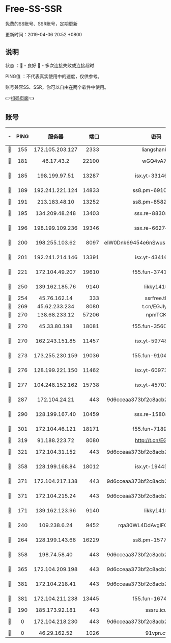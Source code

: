 # Free-SS-SSR

免费的SS账号、SSR账号，定期更新

更新时间：2019-04-06 20:52 +0800

## 说明

状态     ：🙂 - 良好 🙁 - 多次连接失败或连接超时

PING值   ：不代表真实使用中的速度，仅供参考。

账号兼容SS、SSR，你可以自由在两个软件中使用。

👉[扫码页面](https://liesauer.github.io/Free-SS-SSR/)👈

## 账号

|-|PING|服务器|端口|密码|加密方式|区域|
|:----:|:----:|:-----:|-----:|:----:|:----:|:----:|
|🙂|155|172.105.203.127|2333|liangshanbo|chacha20|JP|
|🙂|181|46.17.43.2|22100|wGQ4vA7D|aes-256-gcm|RU|
|🙂|185|198.199.97.51|13287|isx.yt-33146558|aes-256-cfb|US|
|🙂|189|192.241.221.124|14833|ss8.pm-69109154|aes-256-cfb|US|
|🙂|191|213.183.48.10|13252|ss8.pm-85820863|rc4-md5|RU|
|🙂|195|134.209.48.248|13403|ssx.re-88308510|aes-256-cfb|US|
|🙂|196|198.199.109.236|19346|ssx.re-66274137|aes-256-cfb|US|
|🙂|200|198.255.103.62|8097|eIW0Dnk69454e6nSwuspv9DmS201tQ0D|aes-256-cfb|US|
|🙂|201|192.241.214.146|13391|isx.yt-43416690|aes-256-cfb|US|
|🙂|221|172.104.49.207|19610|f55.fun-37419805|aes-256-cfb|SG|
|🙂|250|139.162.185.76|9140|likky1415|aes-256-cfb|DE|
|🙂|254|45.76.162.14|333|ssrfree.tk|rc4|SG|
|🙂|269|45.62.233.234|8080|t.cn/EGJIyrl|rc4-md5|CA|
|🙂|270|138.68.233.12|57206|npmTCK|rc4-md5|US|
|🙂|270|45.33.80.198|18081|f55.fun-35602530|aes-256-cfb|US|
|🙂|270|162.243.151.85|11457|isx.yt-59748664|aes-256-cfb|US|
|🙂|273|173.255.230.159|19036|f55.fun-91049822|aes-256-cfb|US|
|🙂|276|128.199.221.150|11462|isx.yt-60973464|aes-256-cfb|SG|
|🙂|277|104.248.152.162|15738|isx.yt-45701384|aes-256-cfb|SG|
|🙂|287|172.104.24.21|443|9d6cceaa373bf2c8acb22e60b6a58be6|aes-256-cfb|US|
|🙂|290|128.199.167.40|10459|ssx.re-15808413|aes-256-cfb|SG|
|🙂|301|172.104.46.121|18171|f55.fun-71890851|aes-256-cfb|SG|
|🙂|319|91.188.223.72|8080|http://t.cn/EGJIyrl|rc4-md5|RU|
|🙂|321|172.104.31.152|443|9d6cceaa373bf2c8acb22e60b6a58be6|aes-256-cfb|US|
|🙂|358|128.199.168.84|18012|isx.yt-19445706|aes-256-cfb|SG|
|🙂|371|172.104.217.138|443|9d6cceaa373bf2c8acb22e60b6a58be6|aes-256-cfb|US|
|🙂|371|172.104.215.24|443|9d6cceaa373bf2c8acb22e60b6a58be6|aes-256-cfb|US|
|🙂|171|139.162.123.96|9140|likky1415|aes-256-cfb|JP|
|🙂|240|109.238.6.24|9452|rqa30WL4DdAvgIFG6Fs3znzTa|aes-256-cfb|FR|
|🙂|264|128.199.143.68|16229|ss8.pm-15775496|aes-256-cfb|SG|
|🙂|358|198.74.58.40|443|9d6cceaa373bf2c8acb22e60b6a58be6|aes-256-cfb|US|
|🙂|365|172.104.209.198|443|9d6cceaa373bf2c8acb22e60b6a58be6|aes-256-cfb|US|
|🙂|381|172.104.218.41|443|9d6cceaa373bf2c8acb22e60b6a58be6|aes-256-cfb|US|
|🙂|381|172.104.211.238|13445|f55.fun-16745538|aes-256-cfb|US|
|🙁|190|185.173.92.181|443|sssru.icu|rc4-md5|RU|
|🙁|0|172.104.218.230|443|9d6cceaa373bf2c8acb22e60b6a58be6|aes-256-cfb|US|
|🙁|0|46.29.162.52|1026|91vpn.cf|rc4-md5|RU|
